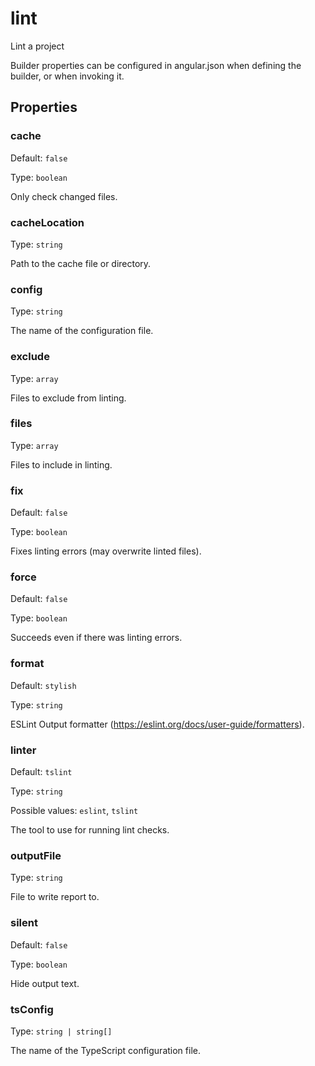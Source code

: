 # lint

Lint a project

Builder properties can be configured in angular.json when defining the builder, or when invoking it.

## Properties

### cache

Default: `false`

Type: `boolean`

Only check changed files.

### cacheLocation

Type: `string`

Path to the cache file or directory.

### config

Type: `string`

The name of the configuration file.

### exclude

Type: `array`

Files to exclude from linting.

### files

Type: `array`

Files to include in linting.

### fix

Default: `false`

Type: `boolean`

Fixes linting errors (may overwrite linted files).

### force

Default: `false`

Type: `boolean`

Succeeds even if there was linting errors.

### format

Default: `stylish`

Type: `string`

ESLint Output formatter (https://eslint.org/docs/user-guide/formatters).

### linter

Default: `tslint`

Type: `string`

Possible values: `eslint`, `tslint`

The tool to use for running lint checks.

### outputFile

Type: `string`

File to write report to.

### silent

Default: `false`

Type: `boolean`

Hide output text.

### tsConfig

Type: `string | string[]`

The name of the TypeScript configuration file.
